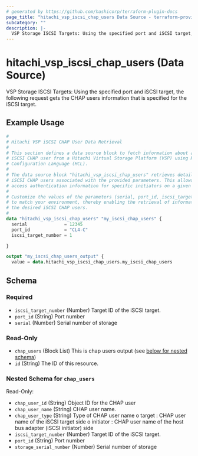 ```yaml
---
# generated by https://github.com/hashicorp/terraform-plugin-docs
page_title: "hitachi_vsp_iscsi_chap_users Data Source - terraform-provider-hitachi"
subcategory: ""
description: |-
  VSP Storage ISCSI Targets: Using the specified port and iSCSI target, the following request gets the CHAP users information that is specified for the iSCSI target.
---
```


# hitachi_vsp_iscsi_chap_users (Data Source)

VSP Storage ISCSI Targets: Using the specified port and iSCSI target, the following request gets the CHAP users information that is specified for the iSCSI target.

## Example Usage

```terraform
#
# Hitachi VSP iSCSI CHAP User Data Retrieval
#
# This section defines a data source block to fetch information about a specific
# iSCSI CHAP user from a Hitachi Virtual Storage Platform (VSP) using HashiCorp
# Configuration Language (HCL).
#
# The data source block "hitachi_vsp_iscsi_chap_users" retrieves details about
# iSCSI CHAP users associated with the provided parameters. This allows you to
# access authentication information for specific initiators on a given target.
#
# Customize the values of the parameters (serial, port_id, iscsi_target_number)
# to match your environment, thereby enabling the retrieval of information about
# the desired iSCSI CHAP users.
#
data "hitachi_vsp_iscsi_chap_users" "my_iscsi_chap_users" {
  serial              = 12345
  port_id             = "CL4-C"
  iscsi_target_number = 1

}

output "my_iscsi_chap_users_output" {
  value = data.hitachi_vsp_iscsi_chap_users.my_iscsi_chap_users
```

<!-- schema generated by tfplugindocs -->
## Schema

### Required

- `iscsi_target_number` (Number) Target ID of the iSCSI target.
- `port_id` (String) Port number
- `serial` (Number) Serial number of storage

### Read-Only

- `chap_users` (Block List) This is chap users output (see [below for nested schema](#nestedblock--chap_users))
- `id` (String) The ID of this resource.

<a id="nestedblock--chap_users"></a>
### Nested Schema for `chap_users`

Read-Only:

- `chap_user_id` (String) Object ID for the CHAP user
- `chap_user_name` (String) CHAP user name.
- `chap_user_type` (String) Type of CHAP user name
		o target : CHAP user name of the iSCSI target side
		o initiator : CHAP user name of the host bus adapter (iSCSI initiator) side
- `iscsi_target_number` (Number) Target ID of the iSCSI target.
- `port_id` (String) Port number
- `storage_serial_number` (Number) Serial number of storage
